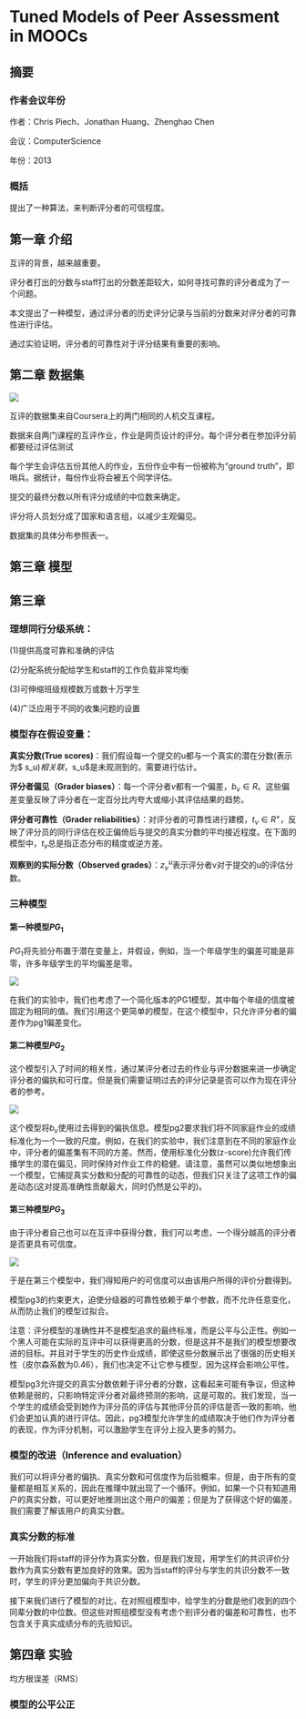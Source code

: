 # Tuned Models of Peer Assessment in MOOCs

## 摘要

### 作者会议年份

作者：Chris Piech、Jonathan Huang、Zhenghao Chen

会议：ComputerScience

年份：2013

### 概括

提出了一种算法，来判断评分者的可信程度。

## 第一章 介绍

互评的背景，越来越重要。

评分者打出的分数与staff打出的分数差距较大，如何寻找可靠的评分者成为了一个问题。

本文提出了一种模型，通过评分者的历史评分记录与当前的分数来对评分者的可靠性进行评估。

通过实验证明，评分者的可靠性对于评分结果有重要的影响。

## 第二章 数据集

![](E:\a笔记\图片\表一.png)

互评的数据集来自Coursera上的两门相同的人机交互课程。

数据来自两门课程的互评作业，作业是网页设计的评分。每个评分者在参加评分前都要经过评估测试

每个学生会评估五份其他人的作业，五份作业中有一份被称为“ground truth”，即哨兵。据统计，每份作业将会被五个同学评估。

提交的最终分数以所有评分成绩的中位数来确定。

评分将人员划分成了国家和语言组，以减少主观偏见。

数据集的具体分布参照表一。

## 第三章 模型

## 第三章

### 理想同行分级系统：

(1)提供高度可靠和准确的评估

(2)分配系统分配给学生和staff的工作负载非常均衡

(3)可伸缩班级规模数万或数十万学生

(4)广泛应用于不同的收集问题的设置

### 模型存在假设变量：

**真实分数(True scores)**：我们假设每一个提交的u都与一个真实的潜在分数(表示为$ s_u$)相关联，$s_u$是未观测到的，需要进行估计。

**评分者偏见（Grader biases）**：每一个评分者$v$都有一个偏差，$b_v \in R$。这些偏差变量反映了评分者在一定百分比内夸大或缩小其评估结果的趋势。

**评分者可靠性（Grader reliabilities）**：对评分者的可靠性进行建模，$t_v \in R^+$，反映了评分员的同行评估在校正偏倚后与提交的真实分数的平均接近程度。在下面的模型中，$t_v$总是指正态分布的精度或逆方差。

**观察到的实际分数（Observed grades）**：$z_v^u$表示评分者v对于提交的u的评估分数。

### 三种模型

#### 第一种模型$PG_1$

$PG_1$将先验分布置于潜在变量上，并假设，例如，当一个年级学生的偏差可能是非零，许多年级学生的平均偏差是零。

![](C:\Users\lenovo\Desktop\PG1.png)

在我们的实验中，我们也考虑了一个简化版本的PG1模型，其中每个年级的信度被固定为相同的值。我们引用这个更简单的模型，在这个模型中，只允许评分者的偏差作为pg1偏差变化。

#### 第二种模型$PG_2$

这个模型引入了时间的相关性，通过某评分者过去的作业与评分数据来进一步确定评分者的偏执和可行度。但是我们需要证明过去的评分记录是否可以作为现在评分者的参考。

![](C:\Users\lenovo\Desktop\PG2.png)

这个模型将$b_v$使用过去得到的偏执信息。模型pg2要求我们将不同家庭作业的成绩标准化为一个一致的尺度。例如，在我们的实验中，我们注意到在不同的家庭作业中，评分者的偏差集有不同的方差。然而，使用标准化分数(z-score)允许我们传播学生的潜在偏见，同时保持对作业工件的稳健。请注意，虽然可以类似地想象出一个模型，它捕捉真实分数和分配的可靠性的动态，但我们只关注了这项工作的偏差动态(这对提高准确性贡献最大，同时仍然是公平的)。

#### 第三种模型$PG_3$

由于评分者自己也可以在互评中获得分数，我们可以考虑，一个得分越高的评分者是否更具有可信度。

![](C:\Users\lenovo\Desktop\PG3.png)

于是在第三个模型中，我们得知用户的可信度可以由该用户所得的评价分数得到。

模型pg3的约束更大，迫使分级器的可靠性依赖于单个参数，而不允许任意变化，从而防止我们的模型过拟合。

注意：评分模型的准确性并不是模型追求的最终标准，而是公平与公正性。例如一个黑人可能在实际的互评中可以获得更高的分数，但是这并不是我们的模型想要改进的目标。并且对于学生的历史作业成绩，即使这些分数展示出了很强的历史相关性（皮尔森系数为0.46），我们也决定不让它参与模型，因为这样会影响公平性。

模型pg3允许提交的真实分数依赖于评分者的分数，这看起来可能有争议，但这种依赖是弱的，只影响特定评分者对最终预测的影响，这是可取的。我们发现，当一个学生的成绩会受到她作为评分员的评估与其他评分员的评估是否一致的影响，他们会更加认真的进行评估。因此，pg3模型允许学生的成绩取决于他们作为评分者的表现，作为评分机制，可以激励学生在评分上投入更多的努力。

### 模型的改进（Inference and evaluation）

我们可以将评分者的偏执、真实分数和可信度作为后验概率，但是，由于所有的变量都是相互关系的，因此在推理中就出现了一个循环。例如，如果一个只有知道用户的真实分数，可以更好地推测出这个用户的偏差；但是为了获得这个好的偏差，我们需要了解该用户的真实分数。

### 真实分数的标准

一开始我们将staff的评分作为真实分数，但是我们发现，用学生们的共识评价分数作为真实分数有更加良好的效果。因为当staff的评分与学生的共识分数不一致时，学生的评分更加偏向于共识分数。

接下来我们进行了模型的对比，在对照组模型中，给学生的分数是他们收到的四个同辈分数的中位数。但这些对照组模型没有考虑个别评分者的偏差和可靠性，也不包含关于真实成绩分布的先验知识。

## 第四章 实验

均方根误差（RMS）

### 模型的公平公正



